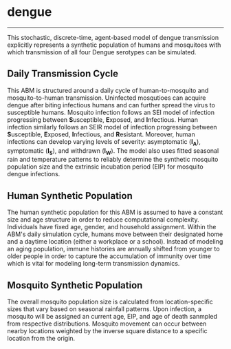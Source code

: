 # dengue
---
This stochastic, discrete-time, agent-based model of dengue transmission explicitly represents a synthetic population of humans and mosquitoes with which transmission of all four Dengue serotypes can be simulated.

## Daily Transmission Cycle
This ABM is structured around a daily cycle of human-to-mosquito and mosquito-to-human transmission.
Uninfected mosqutioes can acquire dengue after biting infectious humans and can further spread the virus to susceptible humans.
Mosquito infection follows an SEI model of infection progressing between **S**usceptible, **E**xposed, and **I**nfectious.
Human infection similarly follows an SEIR model of infection progressing between **S**usceptible, **E**xposed, **I**nfectious, and **R**esistant. Moreover, human infections can develop varying levels of severity: asymptomatic (**I<sub>A</sub>**), symptomatic (**I<sub>S</sub>**), and withdrawn (**I<sub>W</sub>**).
The model also uses fitted seasonal rain and temperature patterns to reliably determine the synthetic mosquito population size and the extrinsic incubation period (EIP) for mosquito dengue infections.

## Human Synthetic Population
The human synthetic population for this ABM is assumed to have a constant size and age structure in order to reduce computational complexity. Individuals have fixed age, gender, and household assignment.
Within the ABM's daily simulation cycle, humans move between their designated home and a daytime location (either a workplace or a school).
Instead of modeling an aging population, immune histories are annually shifted from younger to older people in order to capture the accumulation of immunity over time which is vital for modeling long-term transmission dynamics.

## Mosquito Synthetic Population
The overall mosquito population size is calculated from location-specific sizes that vary based on seasonal rainfall patterns. Upon infection, a mosquito will be assigned an current age, EIP, and age of death sanmpled from respective distributions.
Mosquito movement can occur between nearby locations weighted by the inverse square distance to a specific location from the origin.
